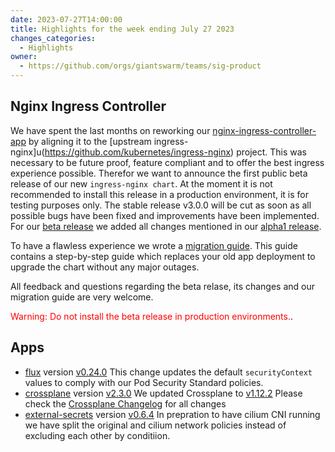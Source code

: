 ```yaml
---
date: 2023-07-27T14:00:00
title: Highlights for the week ending July 27 2023
changes_categories:
  - Highlights
owner:
  - https://github.com/orgs/giantswarm/teams/sig-product
---
```


## Nginx Ingress Controller 
We have spent the last months on reworking our [nginx-ingress-controller-app](https://github.com/giantswarm/ingress-nginx-app) by aligning it to the [upstream ingress-nginx]u(https://github.com/kubernetes/ingress-nginx) project. This was necessary to be future proof, feature compliant and to offer the best ingress experience possible. Therefor we want to announce the first public beta release of our new `ingress-nginx chart`. At the moment it is not recommended to install this release in a production environment, it is for testing purposes only. The stable release v3.0.0 will be cut as soon as all possible bugs have been fixed and improvements have been implemented. For our  [beta release](https://github.com/giantswarm/ingress-nginx-app/releases/tag/v3.0.0-beta1) we added all changes mentioned in our [alpha1 release](https://github.com/giantswarm/ingress-nginx-app/releases/tag/v3.0.0-alpha1).

To have a flawless experience we wrote a [migration guide](https://github.com/giantswarm/ingress-nginx-app/blob/v3.0.0-beta1/migration.md). This guide contains a step-by-step guide which replaces your old app deployment to upgrade the chart without any major outages. 

All feedback and questions regarding the beta relase, its changes and our migration guide are very welcome.

<span style="color:red">Warning: Do not install the beta release in production environments.</span>.

## Apps

- [flux](https://github.com/giantswarm/flux-app) version [v0.24.0](https://github.com/giantswarm/flux-app/blob/master/CHANGELOG.md#0240---2023-07-04) This change updates the default `securityContext` values to comply with our Pod Security Standard policies.
- [crossplane](https://github.com/giantswarm/crossplane) version [v2.3.0](https://github.com/giantswarm/crossplane) We updated Crossplane to [v1.12.2](https://github.com/crossplane/crossplane/releases/tag/v1.12.2) Please check the [Crossplane Changelog](https://github.com/crossplane/crossplane/releases/tag/v1.12.2) for all changes
- [external-secrets](https://github.com/giantswarm/external-secrets) version [v0.6.4](https://github.com/giantswarm/external-secrets) In prepration to have cilium CNI running we have split the original and cilium network policies instead of excluding each other by conditiion.


